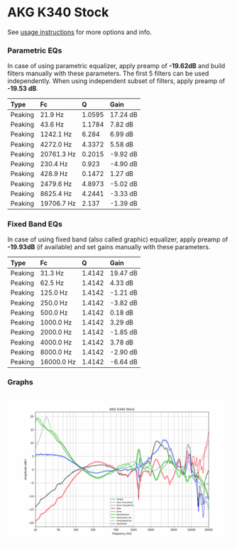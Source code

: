 # AKG K340 Stock
See [usage instructions](https://github.com/jaakkopasanen/AutoEq#usage) for more options and info.

### Parametric EQs
In case of using parametric equalizer, apply preamp of **-19.62dB** and build filters manually
with these parameters. The first 5 filters can be used independently.
When using independent subset of filters, apply preamp of **-19.53 dB**.

| Type    | Fc         |      Q | Gain     |
|:--------|:-----------|:-------|:---------|
| Peaking | 21.9 Hz    | 1.0595 | 17.24 dB |
| Peaking | 43.6 Hz    | 1.1784 | 7.82 dB  |
| Peaking | 1242.1 Hz  | 6.284  | 6.99 dB  |
| Peaking | 4272.0 Hz  | 4.3372 | 5.58 dB  |
| Peaking | 20761.3 Hz | 0.2015 | -9.92 dB |
| Peaking | 230.4 Hz   | 0.923  | -4.90 dB |
| Peaking | 428.9 Hz   | 0.1472 | 1.27 dB  |
| Peaking | 2479.6 Hz  | 4.8973 | -5.02 dB |
| Peaking | 8625.4 Hz  | 4.2441 | -3.33 dB |
| Peaking | 19706.7 Hz | 2.137  | -1.39 dB |

### Fixed Band EQs
In case of using fixed band (also called graphic) equalizer, apply preamp of **-19.93dB**
(if available) and set gains manually with these parameters.

| Type    | Fc         |      Q | Gain     |
|:--------|:-----------|:-------|:---------|
| Peaking | 31.3 Hz    | 1.4142 | 19.47 dB |
| Peaking | 62.5 Hz    | 1.4142 | 4.33 dB  |
| Peaking | 125.0 Hz   | 1.4142 | -1.21 dB |
| Peaking | 250.0 Hz   | 1.4142 | -3.82 dB |
| Peaking | 500.0 Hz   | 1.4142 | 0.18 dB  |
| Peaking | 1000.0 Hz  | 1.4142 | 3.29 dB  |
| Peaking | 2000.0 Hz  | 1.4142 | -1.85 dB |
| Peaking | 4000.0 Hz  | 1.4142 | 3.78 dB  |
| Peaking | 8000.0 Hz  | 1.4142 | -2.90 dB |
| Peaking | 16000.0 Hz | 1.4142 | -6.64 dB |

### Graphs
![](./AKG%20K340%20Stock.png)